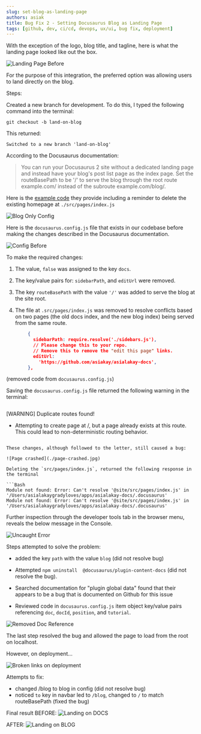 ```yaml
---
slug: set-blog-as-landing-page
authors: asiak
title: Bug Fix 2 - Setting Docusaurus Blog as Landing Page
tags: [github, dev, ci/cd, devops, ux/ui, bug fix, deployment]
---
```


With the exception of the logo, blog title, and tagline, here is what the landing page looked like out the box. 

<!--truncate-->

![Landing Page Before](./landing-page-before.jpg)

For the purpose of this integration, the preferred option was allowing users to land directly on the blog. 


Steps:

Created a new branch for development. To do this, I typed the following command into the terminal:

`git checkout -b land-on-blog`

This returned: 

`Switched to a new branch 'land-on-blog'`

According to the Docusaurus documentation: 

> You can run your Docusaurus 2 site without a dedicated landing page and instead have your blog's post list page as the index page. Set the routeBasePath to be '/' to serve the blog through the root route example.com/ instead of the subroute example.com/blog/.

Here is the [example code](https://docusaurus.io/docs/blog#blog-only-mode) they provide including a reminder to delete the existing homepage at `./src/pages/index.js`

![Blog Only Config](./blog-only-config.jpg)

Here is the `docusaurus.config.js` file that exists in our codebase before making the changes described in the Docusaurus documentation. 

![Config Before](./config-before.jpg)

To make the required changes:  

1. The value, `false` was assigned to the key `docs`.

2. The key/value pairs for: `sidebarPath`, and `editUrl` were removed.

3. The key `routeBasePath` with the value `'/'` was added to serve the blog at the site root. 

4. The file at `.src/pages/index.js` was removed to resolve conflicts based on two pages (the old docs index, and the new blog index) being served from the same route.
> 
```JSON
        {
          sidebarPath: require.resolve('./sidebars.js'),
          // Please change this to your repo.
          // Remove this to remove the "edit this page" links.
          editUrl:
            'https://github.com/asiakay/asialakay-docs',
        },
```
(removed code from `docusaurus.config.js`)

Saving the `docusaurus.config.js` file returned the following warning in the terminal:

> ```Bash
[WARNING] Duplicate routes found!
- Attempting to create page at /, but a page already exists at this route.
This could lead to non-deterministic routing behavior.
```

These changes, although followed to the letter, still caused a bug: 

![Page crashed](./page-crashed.jpg)

Deleting the `src/pages/index.js`, returned the following response in the terminal 

```Bash
Module not found: Error: Can't resolve '@site/src/pages/index.js' in '/Users/asialakaygradyloves/apps/asialakay-docs/.docusaurus'
Module not found: Error: Can't resolve '@site/src/pages/index.js' in '/Users/asialakaygradyloves/apps/asialakay-docs/.docusaurus'
```

Further inspection through the developer tools tab in the browser menu, reveals the below message in the Console. 

![Uncaught Error](./uncaught-error.jpg)

Steps attempted to solve the problem: 
- added the key `path` with the value `blog` (did not resolve bug)

- Attempted `npm uninstall  @docusaurus/plugin-content-docs` (did not resolve the bug).

- Searched documentation for "plugin global data" found that their appears to be a bug that is documented on Github for this issue

- Reviewed code in `docusaurus.config.js` item object key/value pairs referencing `doc`, `docId`, `position`, and `tutorial`. 

![Removed Doc Reference](./removed-doc-reference.jpg)

The last step resolved the bug and allowed the page to load from the root on localhost.

However, on deployment...

![Broken links on deployment](./broken-links-on-deloyment.jpg)

Attempts to fix: 

- changed /blog to blog in config (did not resolve bug)
- noticed `to` key in navbar led to `/blog`, changed to `/` to match routeBasePath (fixed the bug)

Final result 
BEFORE: 
![Landing on DOCS](./landing-on-blog.gif)

AFTER: 
![Landing on BLOG](./BlogLandingPageAfter.gif)